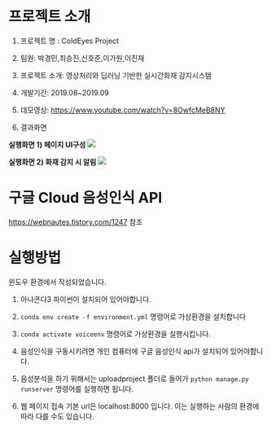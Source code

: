 # 프로젝트 소개

1. 프로젝트 명 : ColdEyes Project

2. 팀원: 박경민,최승진,신호준,이가원,이진재

3. 프로젝트 소개: 영상처리와 딥러닝 기반한 실시간화재 감지시스템

4. 개발기간: 2019.08~2019.09

5. 데모영상: https://www.youtube.com/watch?v=8OwfcMeB8NY

5. 결과화면

<b>실행화면 1) 페이지 UI구성 </b>
<img src="https://user-images.githubusercontent.com/37204852/78981092-29fde680-7b5a-11ea-80db-fe15bf4f79d4.png">

<b>실행화면 2) 화재 감지 시 알림</b>
<img src="https://user-images.githubusercontent.com/37204852/78981312-9ed12080-7b5a-11ea-9d35-3ad8531701ef.png">

# 구글 Cloud 음성인식 API

https://webnautes.tistory.com/1247 참조

# 실행방법

윈도우 환경에서 작성되었습니다.

1. 아나콘다3 파이썬이 설치되어 있어야합니다.

2. `conda env create -f environment.yml` 명령어로 가상환경을 설치합니다

3. `conda activate voiceenv` 명령어로 가상환경을 실행시킵니다.

4. 음성인식을 구동시키려면 개인 컴퓨터에 구글 음성인식 api가 설치되어 있어야합니다.

5. 음성분석을 하기 위해서는 uploadproject 폴더로 들어가 `python manage.py runserver` 명령어를 실행하면 됩니다.

6. 웹 페이지 접속 기본 url은 localhost:8000 입니다. 이는 실행하는 사람의 환경에 따라 다를 수도 있습니다.
